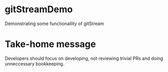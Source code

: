 # gitStreamDemo

Demonstrating some functionallity of gitStream



# Take-home message
Developers should focus on developing, not reviewing trivial PRs and doing unneccessary bookkeeping.
